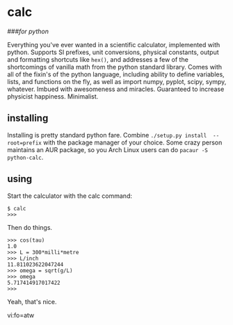 # calc
###_for python_

Everything you've ever wanted in a scientific calculator, implemented with 
python. Supports SI prefixes, unit conversions, physical constants, output and 
formatting shortcuts like `hex()`, and addresses a few of the shortcomings of 
vanilla math from the python standard library. Comes with all of the fixin's 
of the python language, including ability to define variables, lists, and 
functions on the fly, as well as import numpy, pyplot, scipy, sympy, whatever. 
Imbued with awesomeness and miracles. Guaranteed to increase physicist 
happiness. Minimalist.

## installing
Installing is pretty standard python fare. Combine `./setup.py install 
--root=prefix` with the package manager of your choice. Some crazy person 
maintains an AUR package, so you Arch Linux users can do `pacaur -S 
python-calc`.

## using
Start the calculator with the calc command:
```
$ calc
>>>
```
Then do things.
```
>>> cos(tau)
1.0
>>> L = 300*milli*metre
>>> L/inch
11.811023622047244
>>> omega = sqrt(g/L)
>>> omega
5.717414917017422
>>>
```
Yeah, that's nice.

 vi:fo=atw
